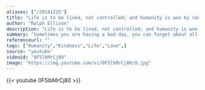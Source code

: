 ```yaml
---
aliases: ["/20141225"]
title: "Life is to be lived, not controlled; and humanity is won by continuing to play in face of certain defeat."
author: "Ralph Ellison"
description: "Life is to be lived, not controlled; and humanity is won by continuing to play in face of certain defeat. - Ralph Ellison quotes from GetInspired365.com"
summary: "Sometimes you are having a bad day, you can forget about all the good things that people do. Watch t "
referenceurl: ""
tags: ["Humanity","Kindness","Life","Love",]
source: "youtube"
videoid: "0F5lbMrCj80"
image: "https://img.youtube.com/vi/0F5lbMrCj80/0.jpg"
---
```


{{< youtube 0F5lbMrCj80 >}}
